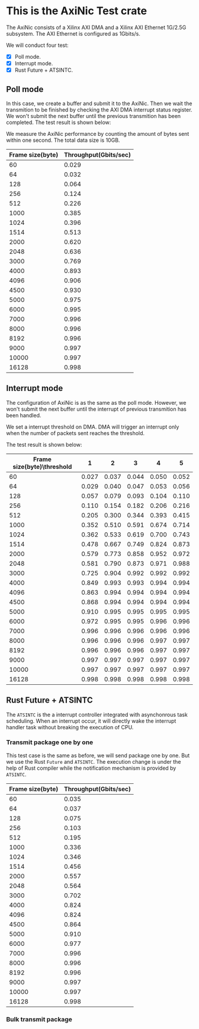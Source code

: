 
# This is the AxiNic Test crate

The AxiNic consists of a Xilinx AXI DMA and a Xilinx AXI Ethernet 1G/2.5G subsystem. The AXI Ethernet is configured as 1Gbits/s.

We will conduct four test: 

- [x] Poll mode.
- [x] Interrupt mode.
- [x] Rust Future + ATSINTC.

## Poll mode

In this case, we create a buffer and submit it to the AxiNic. Then we wait the transmition to be finished by checking the AXI DMA interrupt status register. We won't submit the next buffer until the previous transmition has been completed. The test result is shown below:

We measure the AxiNic performance by counting the amount of bytes sent within one second. The total data size is 10GB.

| Frame size(byte) | Throughput(Gbits/sec) |
| ---------------- | --------------------- |
| 60               | 0.029                 |
| 64               | 0.032                 |
| 128              | 0.064                 |
| 256              | 0.124                 |
| 512              | 0.226                 |
| 1000             | 0.385                 |
| 1024             | 0.396                 |
| 1514             | 0.513                 |
| 2000             | 0.620                 |
| 2048             | 0.636                 |
| 3000             | 0.769                 |
| 4000             | 0.893                 |
| 4096             | 0.906                 |
| 4500             | 0.930                 |
| 5000             | 0.975                 |
| 6000             | 0.995                 |
| 7000             | 0.996                 |
| 8000             | 0.996                 |
| 8192             | 0.996                 |
| 9000             | 0.997                 |
| 10000            | 0.997                 |
| 16128            | 0.998                 |

## Interrupt mode

The configuration of AxiNic is as the same as the poll mode. However, we won't submit the next buffer until the interrupt of previous transmition has been handled.

We set a interrupt threshold on DMA. DMA will trigger an interrupt only when the number of packets sent reaches the threshold. 

The test result is shown below:

| Frame size(byte)\threshold | 1      | 2      | 3      | 4      | 5      |
| -------------------------- | ------ | ------ | ------ | ------ | ------ |
| 60                         | 0.027  | 0.037  | 0.044  | 0.050  | 0.052  |
| 64                         | 0.029  | 0.040  | 0.047  | 0.053  | 0.056  |
| 128                        | 0.057  | 0.079  | 0.093  | 0.104  | 0.110  |
| 256                        | 0.110  | 0.154  | 0.182  | 0.206  | 0.216  |
| 512                        | 0.205  | 0.300  | 0.344  | 0.393  | 0.415  |
| 1000                       | 0.352  | 0.510  | 0.591  | 0.674  | 0.714  |
| 1024                       | 0.362  | 0.533  | 0.619  | 0.700  | 0.743  |
| 1514                       | 0.478  | 0.667  | 0.749  | 0.824  | 0.873  |
| 2000                       | 0.579  | 0.773  | 0.858  | 0.952  | 0.972  |
| 2048                       | 0.581  | 0.790  | 0.873  | 0.971  | 0.988  |
| 3000                       | 0.725  | 0.904  | 0.992  | 0.992  | 0.992  |
| 4000                       | 0.849  | 0.993  | 0.993  | 0.994  | 0.994  |
| 4096                       | 0.863  | 0.994  | 0.994  | 0.994  | 0.994  |
| 4500                       | 0.868  | 0.994  | 0.994  | 0.994  | 0.994  |
| 5000                       | 0.910  | 0.995  | 0.995  | 0.995  | 0.995  |
| 6000                       | 0.972  | 0.995  | 0.995  | 0.996  | 0.996  |
| 7000                       | 0.996  | 0.996  | 0.996  | 0.996  | 0.996  |
| 8000                       | 0.996  | 0.996  | 0.996  | 0.997  | 0.997  |
| 8192                       | 0.996  | 0.996  | 0.996  | 0.997  | 0.997  |
| 9000                       | 0.997  | 0.997  | 0.997  | 0.997  | 0.997  |
| 10000                      | 0.997  | 0.997  | 0.997  | 0.997  | 0.997  |
| 16128                      | 0.998  | 0.998  | 0.998  | 0.998  | 0.998  |

## Rust Future + ATSINTC

The `ATSINTC` is the a interrupt controller integrated with asynchonrous task scheduling. When an interrupt occur, it will directly wake the interrupt handler task without breaking the execution of CPU.

### Transmit package one by one

This test case is the same as before, we will send package one by one. But we use the Rust `Future` and `ATSINTC`. The execution change is under the help of Rust compiler while the notification mechanism is provided by `ATSINTC`.

| Frame size(byte) | Throughput(Gbits/sec) |
| ---------------- | --------------------- |
| 60               | 0.035                 |
| 64               | 0.037                 |
| 128              | 0.075                 |
| 256              | 0.103                 |
| 512              | 0.195                 |
| 1000             | 0.336                 |
| 1024             | 0.346                 |
| 1514             | 0.456                 |
| 2000             | 0.557                 |
| 2048             | 0.564                 |
| 3000             | 0.702                 |
| 4000             | 0.824                 |
| 4096             | 0.824                 |
| 4500             | 0.864                 |
| 5000             | 0.910                 |
| 6000             | 0.977                 |
| 7000             | 0.996                 |
| 8000             | 0.996                 |
| 8192             | 0.996                 |
| 9000             | 0.997                 |
| 10000            | 0.997                 |
| 16128            | 0.998                 |

### Bulk transmit package

